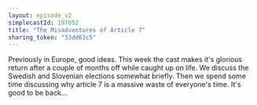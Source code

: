 ```yaml
---
layout: episode_v2
simplecastId: 197052
title: "The Misadventures of Article 7"
sharing_token: "33dd63c5"
---
```


Previously in Europe, good ideas. This week the cast makes it's glorious return after a couple of months off while caught up on life. We discuss the Swedish and Slovenian elections somewhat briefly. Then we spend some time discussing why article 7 is a massive waste of everyone's time. It's good to be back...
